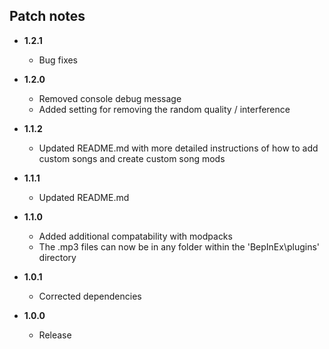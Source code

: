 ## Patch notes
- **1.2.1** 
	- Bug fixes

- **1.2.0** 
	- Removed console debug message
	- Added setting for removing the random quality / interference

- **1.1.2** 
	- Updated README.md with more detailed instructions of how to add custom songs and create custom song mods

- **1.1.1** 
	- Updated README.md

- **1.1.0**
	- Added additional compatability with modpacks
	- The .mp3 files can now be in any folder within the 'BepInEx\plugins' directory

- **1.0.1**
	- Corrected dependencies

- **1.0.0**
	- Release